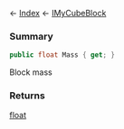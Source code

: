 ← [Index](Api-Index) ← [IMyCubeBlock](VRage.Game.ModAPI.Ingame.IMyCubeBlock)

### Summary

```csharp
public float Mass { get; }
```

Block mass

### Returns

[float](https://docs.microsoft.com/en-us/dotnet/api/system.single?view=netframework-4.6)

